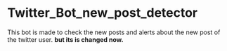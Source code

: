 # Twitter_Bot_new_post_detector
This bot is made to check the new posts and alerts about the new post of the twitter user.
<b>
but its is changed now.
